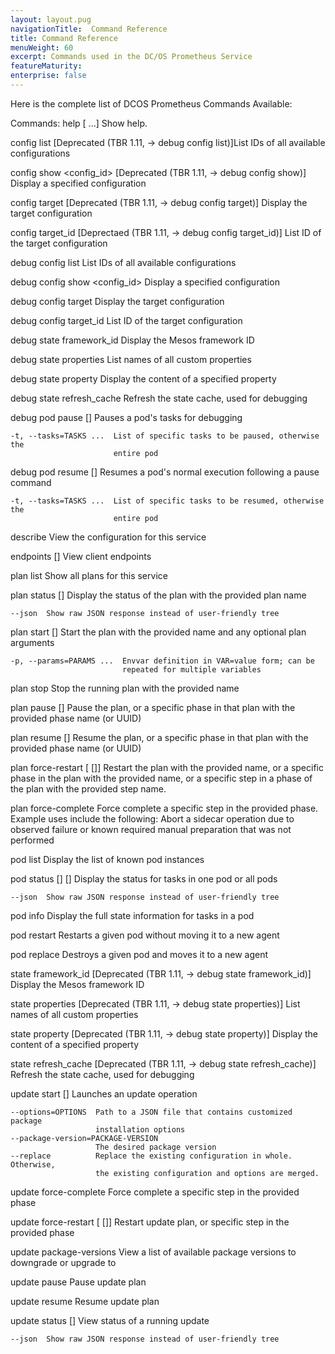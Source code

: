 ```yaml
---
layout: layout.pug
navigationTitle:  Command Reference
title: Command Reference
menuWeight: 60
excerpt: Commands used in the DC/OS Prometheus Service
featureMaturity:
enterprise: false
---
```



Here is the complete list of DCOS Prometheus Commands Available:

Commands:
  help [<command> ...]
    Show help.


  config list
    [Deprecated (TBR 1.11, -> debug config list)]List IDs of all available
    configurations


  config show <config_id>
    [Deprecated (TBR 1.11, -> debug config show)] Display a specified
    configuration


  config target
    [Deprecated (TBR 1.11, -> debug config target)] Display the target
    configuration


  config target_id
    [Deprectaed (TBR 1.11, -> debug config target_id)] List ID of the target
    configuration


  debug config list
    List IDs of all available configurations


  debug config show <config_id>
    Display a specified configuration


  debug config target
    Display the target configuration


  debug config target_id
    List ID of the target configuration


  debug state framework_id
    Display the Mesos framework ID


  debug state properties
    List names of all custom properties


  debug state property <name>
    Display the content of a specified property


  debug state refresh_cache
    Refresh the state cache, used for debugging


  debug pod pause [<flags>] <pod>
    Pauses a pod's tasks for debugging

    -t, --tasks=TASKS ...  List of specific tasks to be paused, otherwise the
                           entire pod


  debug pod resume [<flags>] <pod>
    Resumes a pod's normal execution following a pause command

    -t, --tasks=TASKS ...  List of specific tasks to be resumed, otherwise the
                           entire pod


  describe
    View the configuration for this service


  endpoints [<name>]
    View client endpoints


  plan list
    Show all plans for this service


  plan status [<flags>] <plan>
    Display the status of the plan with the provided plan name

    --json  Show raw JSON response instead of user-friendly tree


  plan start [<flags>] <plan>
    Start the plan with the provided name and any optional plan arguments

    -p, --params=PARAMS ...  Envvar definition in VAR=value form; can be
                             repeated for multiple variables


  plan stop <plan>
    Stop the running plan with the provided name


  plan pause <plan> [<phase>]
    Pause the plan, or a specific phase in that plan with the provided phase
    name (or UUID)


  plan resume <plan> [<phase>]
    Resume the plan, or a specific phase in that plan with the provided phase
    name (or UUID)


  plan force-restart <plan> [<phase> [<step>]]
    Restart the plan with the provided name, or a specific phase in the plan
    with the provided name, or a specific step in a phase of the plan with the
    provided step name.


  plan force-complete <plan> <phase> <step>
    Force complete a specific step in the provided phase. Example uses include
    the following: Abort a sidecar operation due to observed failure or known
    required manual preparation that was not performed


  pod list
    Display the list of known pod instances


  pod status [<flags>] [<pod>]
    Display the status for tasks in one pod or all pods

    --json  Show raw JSON response instead of user-friendly tree


  pod info <pod>
    Display the full state information for tasks in a pod


  pod restart <pod>
    Restarts a given pod without moving it to a new agent


  pod replace <pod>
    Destroys a given pod and moves it to a new agent


  state framework_id
    [Deprecated (TBR 1.11, -> debug state framework_id)] Display the Mesos
    framework ID


  state properties
    [Deprecated (TBR 1.11, -> debug state properties)] List names of all custom
    properties


  state property <name>
    [Deprecated (TBR 1.11, -> debug state property)] Display the content of a
    specified property


  state refresh_cache
    [Deprecated (TBR 1.11, -> debug state refresh_cache)] Refresh the state
    cache, used for debugging


  update start [<flags>]
    Launches an update operation

    --options=OPTIONS  Path to a JSON file that contains customized package
                       installation options
    --package-version=PACKAGE-VERSION  
                       The desired package version
    --replace          Replace the existing configuration in whole. Otherwise,
                       the existing configuration and options are merged.


  update force-complete <phase> <step>
    Force complete a specific step in the provided phase


  update force-restart [<phase> [<step>]]
    Restart update plan, or specific step in the provided phase


  update package-versions
    View a list of available package versions to downgrade or upgrade to


  update pause
    Pause update plan


  update resume
    Resume update plan


  update status [<flags>]
    View status of a running update

    --json  Show raw JSON response instead of user-friendly tree

